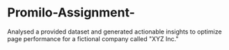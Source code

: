 # Promilo-Assignment-
 Analysed a provided dataset and generated actionable insights to optimize page performance for a fictional company called "XYZ Inc." 
